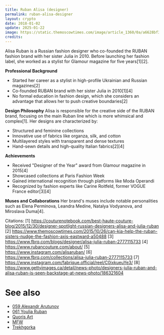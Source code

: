 ```yaml
---
title: Ruban Alisa (designer)
permalink: ruban-alisa-designer
layout: crypto
date: 2018-01-02
update: 2025-01-22
image: https://static.themoscowtimes.com/image/article_1360/0a/a6628bf3ab204ce9a52adc71fcb93ffd.jpg
credits:
---
```



Alisa Ruban is a Russian fashion designer who co-founded the RUBAN fashion brand with her sister Julia in 2010. Before launching her fashion label, she worked as a stylist for Glamour magazine for five years[1][2].

**Professional Background**
- Started her career as a stylist in high-profile Ukrainian and Russian magazines[2]
- Co-founded RUBAN brand with her sister Julia in 2010[1][4]
- No formal education in fashion design, which she considers an advantage that allows her to push creative boundaries[2]

**Design Philosophy**
Alisa is responsible for the creative side of the RUBAN brand, focusing on the main Ruban line which is more whimsical and complex[1]. Her designs are characterized by:
- Structured and feminine collections
- Innovative use of fabrics like organza, silk, and cotton
- Multilayered styles with transparent and dense textures
- Hand-sewn details and high-quality Italian fabrics[2][4]

**Achievements**
- Received "Designer of the Year" award from Glamour magazine in 2015[4]
- Showcased collections at Paris Fashion Week
- Gained international recognition through platforms like Moda Operandi
- Recognized by fashion experts like Carine Roitfeld, former VOGUE France editor[3][4]

**Muses and Collaborations**
Her brand's muses include notable personalities such as Elena Perminova, Leandra Medine, Natalya Vodyanova, and Miroslava Duma[4].

Citations:
[1] https://couturenotebook.com/best-haute-couture-blog/2015/12/30/designer-spotlight-russian-designers-alisa-and-julia-ruban
[2] https://www.themoscowtimes.com/2015/10/26/can-kia-help-the-ruban-sisters-nudge-the-fashion-axis-eastward-a50488
[3] https://www.fbrq.com/blogs/designer/alisa-julia-ruban-2777115733
[4] https://www.rubancouture.com/about/
[5] https://www.instagram.com/alisaruban/
[6] https://www.fbrq.com/collections/alisa-julia-ruban-2777115733
[7] https://www.instagram.com/fabrique.official/reel/C0ixkueuYe3/
[8] https://www.gettyimages.ca/detail/news-photo/designers-julia-ruban-and-alisa-ruban-is-seen-backstage-at-news-photo/186321604

# See also

+ [059 Alexandr Arutunov](059-alexandr-arutunov)
+ [061 Youlia Ruban](061-youlia-ruban)
+ [Quoris Art](quoris-art)
+ [MFW](mfw)
+ [Trekhgorka](trekhgorka)
